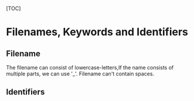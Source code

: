 [TOC]
# Filenames, Keywords and Identifiers
## Filename
The filename can consist of lowercase-letters,If the name consists of multiple parts, we can use '_'.
Filename can't contain spaces.

## Identifiers